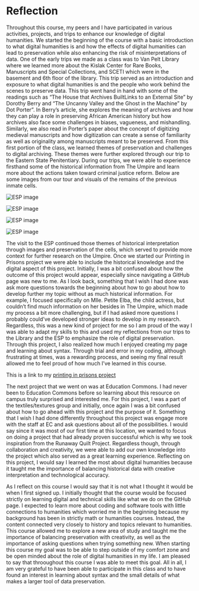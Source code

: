 # Reflection

Throughout this course, my peers and I have participated in various activities, projects, and trips to enhance our knowledge of digital humanities. We started the beginning of the course with a basic introduction to what digital humanities is and how the effects of digital humanities can lead to preservation while also enhancing the risk of misinterpretations of data. One of the early trips we made as a class was to Van Pelt Library where we learned more about the Kislak Center for Rare Books, Manuscripts and Special Collections, and SCETI which were in the basement and 6th floor of the library. This trip served as an introduction and exposure to what digital humanities is and the people who work behind the scenes to preserve data. This trip went hand in hand with some of the readings such as “The House that Archives BuiltLinks to an External Site” by Dorothy Berry and “The Uncanny Valley and the Ghost in the Machine” by Dot Porter”. In Berry’s article, she explores the meaning of archives and how they can play a role in preserving African American history but how archives also face some challenges in biases, vagueness, and mishandling. Similarly, we also read in Porter’s paper about the concept of digitizing medieval manuscripts and how digitization can create a sense of familiarity as well as originality among manuscripts meant to be preserved. From this first portion of the class, we learned themes of preservation and challenges to digital archiving. These themes were further explored through our trip to the Eastern State Penitentiary. During our trips, we were able to experience firsthand some of the historical information from The Umpire and learn more about the actions taken toward criminal justice reform. Below are some images from our tour and visuals of the remains of the previous inmate cells. 

![ESP image](ESP.png)

![ESP image](ESP1.png)

![ESP image](ESP2.png)

![ESP image](ESP3.png)


The visit to the ESP continued those themes of historical interpretation through images and preservation of the cells, which served to provide more context for further research on the Umpire. Once we started our Printing in Prisons project we were able to include the historical knowledge and the digital aspect of this project. Initially, I was a bit confused about how the outcome of this project would appear, especially since navigating a GitHub page was new to me. As I look back, something that I wish I had done was ask more questions towards the beginning about how to go about how to develop further my topic without as much historical information. For example, I focused specifically on Mlle. Petite Elba, the child actress, but couldn’t find much information on her besides in The Umpire, which made my process a bit more challenging, but if I had asked more questions I probably could’ve developed stronger ideas to develop in my research. Regardless, this was a new kind of project for me so I am proud of the way I was able to adapt my skills to this and used my reflections from our trips to the Library and the ESP to emphasize the role of digital preservation. Through this project, I also realized how much I enjoyed creating my page and learning about syntax. Through trial and error in my coding, although frustrating at times, was a rewarding process, and seeing my final result allowed me to feel proud of how much I’ve learned in this course. 

This is a link to my [printing in prisons project](https://printinginprisons.org/blog/merchanc/)

The next project that we went on was at Education Commons. I had never been to Education Commons before so learning about this resource on campus truly surprised and interested me. For this project, I was a part of the textiles/textures group and initially, once again I was a bit confused about how to go ahead with this project and the purpose of it. Something that I wish I had done differently throughout this project was engage more with the staff at EC and ask questions about all of the possibilities. I would say since it was most of our first time at this location, we wanted to focus on doing a project that had already proven successful which is why we took inspiration from the Runaway Quilt Project. Regardless though, through collaboration and creativity, we were able to add our own knowledge into the project which also served as a great learning experience. Reflecting on this project, I would say I learned the most about digital humanities because it taught me the importance of balancing historical data with creative interpretation and technological accuracy. 

As I reflect on this course I would say that it is not what I thought it would be when I first signed up. I initially thought that the course would be focused strictly on learning digital and technical skills like what we do on the GitHub page. I expected to learn more about coding and software tools with little connections to humanities which worried me in the beginning because my background has been in strictly math or humanities courses. Instead, the content connected very closely to history and topics relevant to humanities. This course allowed me to explore a new area of study and taught me the importance of balancing preservation with creativity, as well as the importance of asking questions when trying something new. When starting this course my goal was to be able to step outside of my comfort zone and be open minded about the role of digital humanities in my life. I am pleased to say that throoughout this course I was able to meet this goal. All in all, I am very grateful to have been able to participate in this class and to have found an interest in learning about syntax and the small details of what makes a larger tool of data preservation. 
